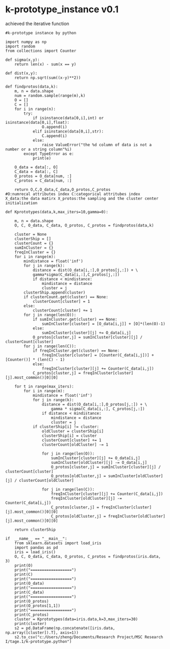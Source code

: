 # k-prototype_instance v0.1
achieved the iterative function

    #k-prototype instance by python

    import numpy as np
    import random 
    from collections import Counter

    def sigma(x,y):
        return len(x) - sum(x == y)

    def dist(x,y):
        return np.sqrt(sum((x-y)**2))

    def findprotos(data,k):
        m, n = data.shape
        num = random.sample(range(m),k)
        O = []
        C = []
        for i in range(n):
            try:
                if isinstance(data[0,i],int) or isinstance(data[0,i],float):
                    O.append(i)
                elif isinstance(data[0,i],str):
                    C.append(i)
                else:
                    raise ValueError("the %d column of data is not a number or a string column"%i)
            except TypeError as e:
                print(e)
        
        O_data = data[:, O]
        C_data = data[:, C]
        O_protos = O_data[num, :]
        C_protos = C_data[num, :]

        return O,C,O_data,C_data,O_protos,C_protos
    #O:numrecal attributes index C:categorical attritubes index  X_data:the data matirx X_protos:the sampling and the cluster center initialization 

    def Kprototypes(data,k,max_iters=10,gamma=0):

        m, n = data.shape
        O, C, O_data, C_data, O_protos, C_protos = findprotos(data,k)

        cluster = None
        clusterShip = []
        clusterCount = {}
        sumInCluster = {}
        freqInCluster = {}
        for i in range(m):
            mindistance = float('inf')
            for j in range(k):
                distance = dist(O_data[i,:],O_protos[j,:]) + \
                gamma*sigma(C_data[i,:],C_protos[j,:])
                if distance < mindistance:
                    mindistance = distance
                    cluster = j
            clusterShip.append(cluster)
            if clusterCount.get(cluster) == None:
                clusterCount[cluster] = 1
            else:
                clusterCount[cluster] += 1
            for j in range(len(O)):
                if sumInCluster.get(cluster) == None:
                    sumInCluster[cluster] = [O_data[i,j]] + [O]*(len(O)-1)
                else:
                    sumInCluster[cluster][j] += O_data[i,j]
                O_protos[cluster,j] = sumInCluster[cluster][j] / clusterCount[cluster]
            for j in range(len(C)):
                if freqInCluster.get(cluster) == None:
                    freqInCluster[cluster] = [Counter(C_data[i,j])] + [Counter()] * (len(C) - 1)
                else:
                    freqInCluster[cluster][j] += Counter(C_data[i,j])
                C_protos[cluster,j] = freqInCluster[cluster][j].most_common()[0][0]

        for t in range(max_iters):
            for i in range(m):
                mindistance = float('inf')
                for j in range(k):
                    distance = dist(O_data[i,:],O_protos[j,:]) + \
                        gamma * sigma(C_data[i,:], C_protos[j,:])
                    if distance < mindistance:
                        mindistance = distance
                        cluster = j
                if clusterShip[i] != cluster:
                    oldCluster = clusterShip[i]
                    clusterShip[i] = cluster
                    clusterCount[cluster] += 1
                    clusterCount[oldCluster] -= 1

                    for j in range(len(O)):
                        sumInCluster[cluster][j] += O_data[i,j]
                        sumInCluster[oldCluster][j] -= O_data[i,j]
                        O_protos[cluster,j] = sumInCluster[cluster][j] / clusterCount[cluster]
                        O_protos[oldCluster,j] = sumInCluster[oldCluster][j] / clusterCount[oldCluster]

                    for j in range(len(C)):
                        freqInCluster[cluster][j] += Counter(C_data[i,j])
                        freqInCluster[oldCluster][j] -= Counter(C_data[i,j])
                        C_protos[cluster,j] = freqInCluster[cluster][j].most_common()[0][0]
                        C_protos[oldCluster,j] = freqInCluster[oldCluster][j].most_common()[0][0]
        
        return clusterShip

    if  __name__ == "__main__":
        from sklearn.datasets import load_iris
        import pandas as pd
        iris = load_iris()
        O, C, O_data, C_data, O_protos, C_protos = findprotos(iris.data, 3)
        print(O)
        print("==================")
        print(C)
        print("==================")
        print(O_data)
        print("==================")
        print(C_data)
        print("==================")
        print(O_protos)
        print(O_protos[1,1])
        print("==================")
        print(C_protos)
        cluster = Kprototypes(data=iris.data,k=3,max_iters=30)
        print(cluster)
        s2 = pd.DataFrame(np.concatenate([iris.data, np.array([cluster]).T], axis=1))
        s2.to_csv("c:/Users/zheng/Documents/Research Project/MSC Research I/tage.1/k-prototype.python")

